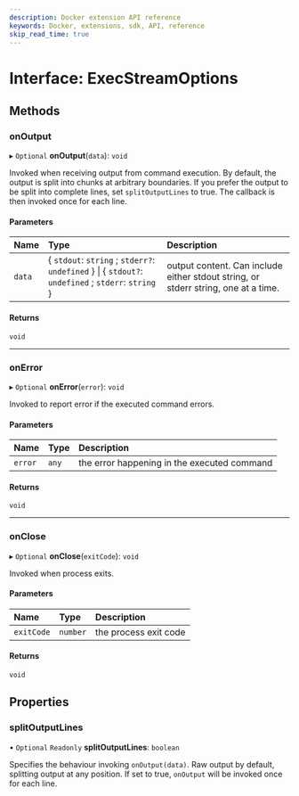 ```yaml
---
description: Docker extension API reference
keywords: Docker, extensions, sdk, API, reference
skip_read_time: true
---
```


# Interface: ExecStreamOptions

## Methods

### onOutput

▸ `Optional` **onOutput**(`data`): `void`

Invoked when receiving output from command execution.
By default, the output is split into chunks at arbitrary boundaries.
If you prefer the output to be split into complete lines, set `splitOutputLines`
to true. The callback is then invoked once for each line.

#### Parameters

| Name | Type | Description |
| :------ | :------ | :------ |
| `data` | { `stdout`: `string` ; `stderr?`: `undefined`  } \| { `stdout?`: `undefined` ; `stderr`: `string`  } | output content. Can include either stdout string, or stderr string, one at a time. |

#### Returns

`void`

___

### onError

▸ `Optional` **onError**(`error`): `void`

Invoked to report error if the executed command errors.

#### Parameters

| Name | Type | Description |
| :------ | :------ | :------ |
| `error` | `any` | the error happening in the executed command |

#### Returns

`void`

___

### onClose

▸ `Optional` **onClose**(`exitCode`): `void`

Invoked when process exits.

#### Parameters

| Name | Type | Description |
| :------ | :------ | :------ |
| `exitCode` | `number` | the process exit code |

#### Returns

`void`

## Properties

### splitOutputLines

• `Optional` `Readonly` **splitOutputLines**: `boolean`

Specifies the behaviour invoking `onOutput(data)`. Raw output by default, splitting output at any position. If set to true, `onOutput` will be invoked once for each line.
